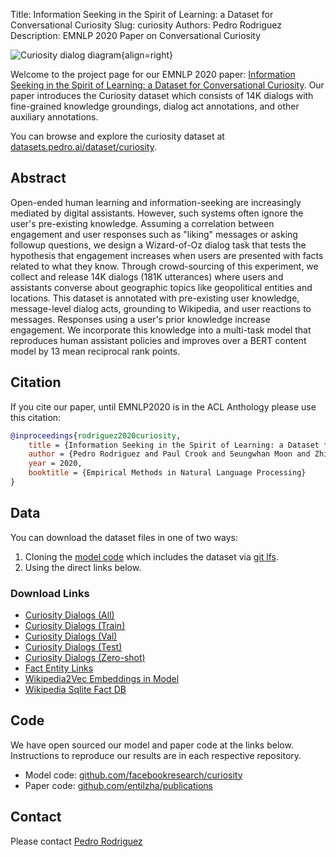 Title: Information Seeking in the Spirit of Learning: a Dataset for Conversational Curiosity
Slug: curiosity
Authors: Pedro Rodriguez
Description: EMNLP 2020 Paper on Conversational Curiosity

![Curiosity dialog diagram](/static/images/curiosity-dialog.png){align=right}

Welcome to the project page for our EMNLP 2020 paper: [Information Seeking in the Spirit of Learning: a Dataset for Conversational Curiosity](/static/publications/2020_emnlp_curiosity.paper.pdf).
Our paper introduces the Curiosity dataset which consists of 14K dialogs with fine-grained knowledge groundings, dialog act annotations, and other auxiliary annotations.

You can browse and explore the curiosity dataset at [datasets.pedro.ai/dataset/curiosity](https://datasets.pedro.ai/dataset/curiosity).


## Abstract

Open-ended human learning and information-seeking are increasingly mediated by digital assistants. However, such systems often ignore the user's pre-existing knowledge.
Assuming a correlation between engagement and user responses such as "liking" messages or asking followup questions, we design a Wizard-of-Oz dialog task that tests the hypothesis that engagement increases when users are presented with facts related to what they know.
Through crowd-sourcing of this experiment, we collect and release 14K dialogs (181K utterances) where users and assistants converse about geographic topics like geopolitical entities and locations. This dataset is annotated with pre-existing user knowledge, message-level dialog acts, grounding to Wikipedia, and user reactions to messages. Responses using a user's prior knowledge increase engagement. We incorporate this knowledge into a multi-task model that reproduces human assistant policies and improves over a BERT content model by 13 mean reciprocal rank points.


## Citation

If you cite our paper, until EMNLP2020 is in the ACL Anthology please use this citation:

```bib
@inproceedings{rodriguez2020curiosity,
    title = {Information Seeking in the Spirit of Learning: a Dataset for Conversational Curiosity},
    author = {Pedro Rodriguez and Paul Crook and Seungwhan Moon and Zhiguang Wang},
    year = 2020,
    booktitle = {Empirical Methods in Natural Language Processing}
}
```

## Data

You can download the dataset files in one of two ways:

1. Cloning the [model code](https://github.com/facebookresearch/curiosity) which includes the dataset via [git lfs](https://git-lfs.github.com).
2. Using the direct links below.


### Download Links

* [Curiosity Dialogs (All)](https://obj.umiacs.umd.edu/curiosity/curiosity_dialogs.json)
* [Curiosity Dialogs (Train)](https://obj.umiacs.umd.edu/curiosity/curiosity_dialogs.train.json)
* [Curiosity Dialogs (Val)](https://obj.umiacs.umd.edu/curiosity/curiosity_dialogs.val.json)
* [Curiosity Dialogs (Test)](https://obj.umiacs.umd.edu/curiosity/curiosity_dialogs.test.json)
* [Curiosity Dialogs (Zero-shot)](https://obj.umiacs.umd.edu/curiosity/curiosity_dialogs.test_zero.json)
* [Fact Entity Links](https://obj.umiacs.umd.edu/curiosity/fact_db_links.json)
* [Wikipedia2Vec Embeddings in Model](https://obj.umiacs.umd.edu/curiosity/wiki2vec_entity_100d.txt)
* [Wikipedia Sqlite Fact DB](https://obj.umiacs.umd.edu/curiosity/wiki_sql.sqlite.db)


## Code

We have open sourced our model and paper code at the links below.
Instructions to reproduce our results are in each respective repository.

* Model code: [github.com/facebookresearch/curiosity](https://github.com/facebookresearch/curiosity/)
* Paper code: [github.com/entilzha/publications](https://github.com/entilzha/publications)

## Contact

Please contact <a target="_blank" href="https://mailhide.io/e/wbfjM">Pedro Rodriguez</a>